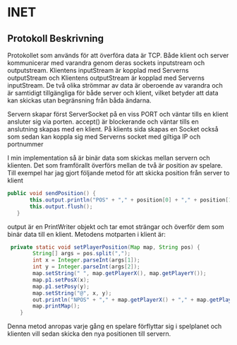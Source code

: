 # INET

## Protokoll Beskrivning

Protokollet som används för att överföra data är TCP. Både klient och server kommunicerar med varandra genom deras sockets inputstream och outputstream. Klientens inputStream är kopplad med Serverns outputStream och Klientens outputStream är kopplad med Serverns inputStream. De två olika strömmar av data är oberoende av varandra och är samtidigt tillgängliga för både server och klient, vilket betyder att data kan skickas utan begränsning från båda ändarna.  

Servern skapar först ServerSocket på en viss PORT och väntar tills en klient ansluter sig via porten. accept() är blockerande och väntar tills en anslutning skapas med en klient. På klients sida skapas en Socket också som sedan kan koppla sig med Serverns socket med giltiga IP och portnummer

I min implementation så är binär data som skickas mellan servern och klienten. Det som framförallt överförs mellan de två är position av spelare. Till exempel har jag gjort följande metod för att skicka position från server to klient
 ```java 
 public void sendPosition() {
        this.output.println("POS" + "," + position[0] + "," + position[1]);
        this.output.flush();
    }
```
output är en PrintWriter objekt och tar emot strängar och överför dem som binär data till en klient. Metodens motparten i klient är:
```java
 private static void setPlayerPosition(Map map, String pos) {
        String[] args = pos.split(",");
        int x = Integer.parseInt(args[1]);
        int y = Integer.parseInt(args[2]);
        map.setString(" ", map.getPlayerX(), map.getPlayerY());
        map.p1.setPosX(x);
        map.p1.setPosy(y);
        map.setString("@", x, y);
        out.println("NPOS" + "," + map.getPlayerX() + "," + map.getPlayerY());
        map.printMap();
    }
```
Denna metod anropas varje gång en spelare förflyttar sig i spelplanet och klienten vill sedan skicka den nya positionen till servern. 